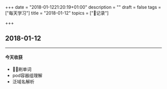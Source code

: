 +++
date = "2018-01-1221:20:19+01:00"
description = ""
draft = false
tags = ["每天学习"]
title = "2018-01-12"
topics = ["记录"]

+++

## 2018-01-12

---
#### 今天收获

* 刷单词
* pod容器组理解
* 泛域名解析